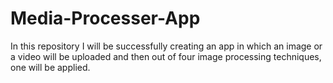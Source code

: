 # Media-Processer-App
In this repository I will be successfully creating an app in which an image or a video will be uploaded and then out of four image processing techniques, one will be applied.
